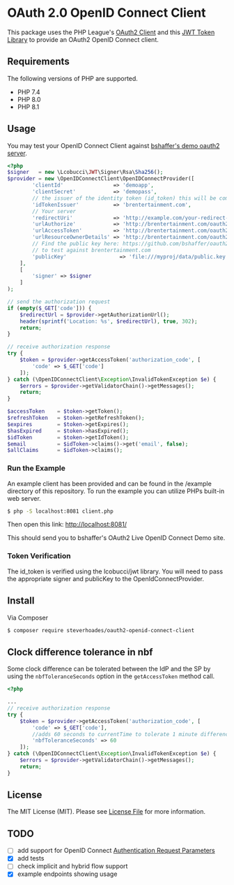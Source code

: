 # OAuth 2.0 OpenID Connect Client

This package uses the PHP League's [OAuth2 Client](https://github.com/thephpleague/oauth2-client) and this [JWT Token Library](https://github.com/lcobucci/jwt) to provide an OAuth2 OpenID Connect client.

## Requirements

The following versions of PHP are supported.

* PHP 7.4
* PHP 8.0
* PHP 8.1

## Usage
You may test your OpenID Connect Client against [bshaffer's demo oauth2 server](https://github.com/bshaffer/oauth2-demo-php).
```php
<?php
$signer   = new \Lcobucci\JWT\Signer\Rsa\Sha256();
$provider = new \OpenIDConnectClient\OpenIDConnectProvider([
        'clientId'                => 'demoapp',
        'clientSecret'            => 'demopass',
        // the issuer of the identity token (id_token) this will be compared with what is returned in the token.
        'idTokenIssuer'           => 'brentertainment.com',
        // Your server
        'redirectUri'             => 'http://example.com/your-redirect-url/',
        'urlAuthorize'            => 'http://brentertainment.com/oauth2/lockdin/authorize',
        'urlAccessToken'          => 'http://brentertainment.com/oauth2/lockdin/token',
        'urlResourceOwnerDetails' => 'http://brentertainment.com/oauth2/lockdin/resource',
        // Find the public key here: https://github.com/bshaffer/oauth2-demo-php/blob/master/data/pubkey.pem
        // to test against brentertainment.com
        'publicKey'                 => 'file:///myproj/data/public.key',
    ],
    [
        'signer' => $signer
    ]
);

// send the authorization request
if (empty($_GET['code'])) {
    $redirectUrl = $provider->getAuthorizationUrl();
    header(sprintf('Location: %s', $redirectUrl), true, 302);
    return;
}

// receive authorization response
try {
    $token = $provider->getAccessToken('authorization_code', [
        'code' => $_GET['code']
    ]);
} catch (\OpenIDConnectClient\Exception\InvalidTokenException $e) {
    $errors = $provider->getValidatorChain()->getMessages();
    return;
}

$accessToken    = $token->getToken();
$refreshToken   = $token->getRefreshToken();
$expires        = $token->getExpires();
$hasExpired     = $token->hasExpired();
$idToken        = $token->getIdToken();
$email          = $idToken->claims()->get('email', false);
$allClaims      = $idToken->claims();

```

### Run the Example
An example client has been provided and can be found in the /example directory of this repository.  To run the example you can utilize PHPs built-in web server.
```bash
$ php -S localhost:8081 client.php
```
Then open this link: [http://localhost:8081/](http://localhost:8081/)

This should send you to bshaffer's OAuth2 Live OpenID Connect Demo site.

### Token Verification
The id_token is verified using the lcobucci/jwt library.  You will need to pass the appropriate signer and publicKey to the OpenIdConnectProvider.


## Install

Via Composer

``` bash
$ composer require steverhoades/oauth2-openid-connect-client
```

## Clock difference tolerance in nbf

Some clock difference can be tolerated between the IdP and the SP by using the `nbfToleranceSeconds` option in the
`getAccessToken` method call.

```php
<?php

...
// receive authorization response
try {
    $token = $provider->getAccessToken('authorization_code', [
        'code' => $_GET['code'],
        //adds 60 seconds to currentTime to tolerate 1 minute difference in clocks between IdP and SP
        'nbfToleranceSeconds' => 60
    ]);
} catch (\OpenIDConnectClient\Exception\InvalidTokenException $e) {
    $errors = $provider->getValidatorChain()->getMessages();
    return;
}

```


## License

The MIT License (MIT). Please see [License File](https://github.com/steverhoades/oauth2-openid-connect-client/blob/master/LICENSE) for more information.

[PSR-1]: https://github.com/php-fig/fig-standards/blob/master/accepted/PSR-1-basic-coding-standard.md
[PSR-2]: https://github.com/php-fig/fig-standards/blob/master/accepted/PSR-2-coding-style-guide.md
[PSR-4]: https://github.com/php-fig/fig-standards/blob/master/accepted/PSR-4-autoloader.md

## TODO
- [ ] add support for OpenID Connect [Authentication Request Parameters](http://openid.net/specs/openid-connect-core-1_0.html#AuthRequest)
- [x] add tests
- [ ] check implicit and hybrid flow support
- [x] example endpoints showing usage
